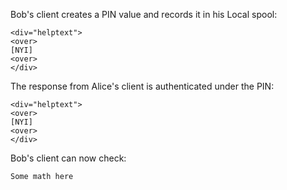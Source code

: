 
Bob's client creates a PIN value and records it in his Local spool:

~~~~
<div="helptext">
<over>
[NYI]
<over>
</div>
~~~~

The response from Alice's client is authenticated under the PIN:

~~~~
<div="helptext">
<over>
[NYI]
<over>
</div>
~~~~

Bob's client can now check:

~~~~
Some math here
~~~~

